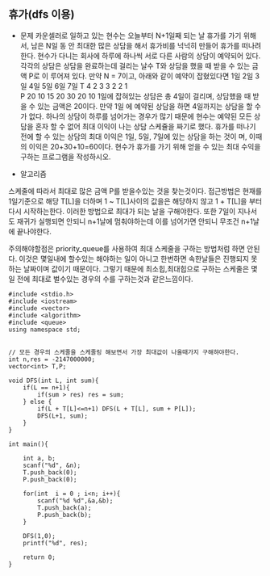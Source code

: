 ## 휴가(dfs 이용)

* 문제 
카운셀러로 일하고 있는 현수는 오늘부터 N+1일째 되는 날 휴가를 가기 위해서, 남은 N일 동 안 최대한 많은 상담을 해서 휴가비를 넉넉히 만들어 휴가를 떠나려 한다.
현수가 다니는 회사에 하루에 하나씩 서로 다른 사람의 상담이 예약되어 있다.
각각의 상담은 상담을 완료하는데 걸리는 날수 T와 상담을 했을 때 받을 수 있는 금액 P로 이 루어져 있다.
만약 N = 7이고, 아래와 같이 예약이 잡혔있다면
1일 2일 3일 4일 5일 6일 7일 
T  4  2  3  3  2  2  1  
P 20 10 15 20 30 20 10
1일에 잡혀있는 상담은 총 4일이 걸리며, 상담했을 때 받을 수 있는 금액은 20이다. 만약 1일 에 예약된 상담을 하면 4일까지는 상담을 할 수가 없다.
하나의 상담이 하루를 넘어가는 경우가 많기 때문에 현수는 예약된 모든 상담을 혼자 할 수 없어 최대 이익이 나는 상담 스케쥴을 짜기로 했다.
휴가를 떠나기 전에 할 수 있는 상담의 최대 이익은 1일, 5일, 7일에 있는 상담을 하는 것이 며, 이때의 이익은 20+30+10=60이다.
현수가 휴가를 가기 위해 얻을 수 있는 최대 수익을 구하는 프로그램을 작성하시오.



* 알고리즘

스케줄에 따라서 최대로 많은 금액 P를 받을수있는 것을 찾는것이다. 
접근방법은 현재를 1일기준으로 해당 T[L]을 더하며 1 ~ T[L]사이의 값을은 해당하지 않고 1 + T[L]을 부터 다시 시작하는한다. 
이러한 방법으로 최대가 되는 날을 구해야한다. 
또한 7일이 지나서도 재귀가 실행되면 안되니 n+1날에 멈춰야하는데
이를 넘어가면 안되니 무조건 n+1날에 끝나야한다. 

주의해야할점은 priority_queue를 사용하여 최대 스케줄을 구하는 방법처럼 하면 안된다. 
이것은 몇일내에 할수있는 해야하는 일이 아니고 한번하면 속한날들은 진행되지 못하는 날짜이며 값이기 때문이다. 
그렇기 때문에 최소힙,최대힙으로 구하는 스케줄은 몇일 전에 최대로 벌수있는 경우의 수를 구하는것과 같은느낌이다.



```
#include <stdio.h>
#include <iostream>
#include <vector>
#include <algorithm>
#include <queue>
using namespace std;


// 모든 경우의 스케줄을 스케줄링 해보면서 가장 최대값이 나올때가지 구해햐야한다. 
int n,res = -2147000000;
vector<int> T,P;

void DFS(int L, int sum){
    if(L == n+1){
        if(sum > res) res = sum;
    } else {
        if(L + T[L]<=n+1) DFS(L + T[L], sum + P[L]);
        DFS(L+1, sum);
    }
}

int main(){

    int a, b;
    scanf("%d", &n);
    T.push_back(0);
    P.push_back(0);

    for(int  i = 0 ; i<n; i++){
        scanf("%d %d",&a,&b);
        T.push_back(a);
        P.push_back(b);
    }

    DFS(1,0);
    printf("%d", res);
    
    return 0;
}
```
